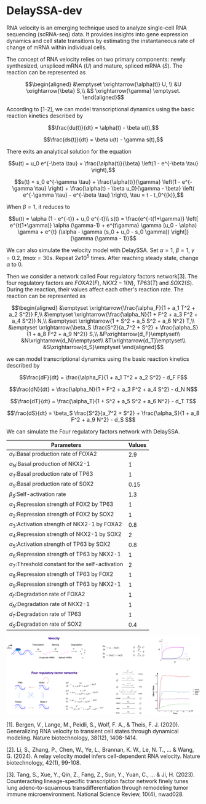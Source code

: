 # DelaySSA-dev


RNA velocity is an emerging technique used to analyze single-cell RNA sequencing (scRNA-seq) data. It provides insights into gene expression dynamics and cell state transitions by estimating the instantaneous rate of change of mRNA within individual cells.

The concept of RNA velocity relies on two primary components: newly synthesized, unspliced mRNA ($U$) and mature, spliced mRNA ($S$). The reaction can be represented as
 ```math
\begin{aligned}
&\emptyset \xrightarrow{\alpha(t)} U, \\
&U \xrightarrow{\beta} S,\\
&S \xrightarrow{\gamma} \emptyset.
\end{aligned}
 ```
According to [1-2], we can model transcriptional dynamics using the basic reaction kinetics described by
 ```math
\frac{du(t)}{dt} = \alpha(t) - \beta u(t),
 ```

 ```math
\frac{ds(t)}{dt} = \beta u(t) - \gamma s(t),
 ```
There exits an analytical solution for the equation
 ```math
u(t) = u_0 e^{-\beta \tau} + \frac{\alpha(t)}{\beta} \left(1 - e^{-\beta \tau} \right),
 ```

 ```math
s(t) = s_0 e^{-\gamma \tau} + \frac{\alpha(t)}{\gamma} \left(1 - e^{-\gamma \tau} \right) + \frac{\alpha(t) - \beta u_0}{\gamma - \beta} \left( e^{-\gamma \tau} - e^{-\beta \tau} \right), \tau = t - t_0^{(k)},
 ```

When $\beta=1$, it reduces to
 ```math
u(t) = \alpha (1 - e^{-t}) + u_0 e^{-t}\\
s(t) = \frac{e^{-t(1+\gamma)} \left[ e^{t(1+\gamma)} \alpha (\gamma-1) + e^{t\gamma} \gamma (u_0 - \alpha) \gamma + e^{t} (\alpha - \gamma (s_0 + u_0 - s_0 \gamma)) \right]}{\gamma (\gamma - 1)}
 ```
We can also simulate the velocity model with DelaySSA. Set $\alpha=1$, $\beta=1$, $\gamma=0.2$, $tmax=30s$. Repeat $2e10^5$ times. After reaching steady state, change $\alpha$ to 0.


Then we consider a network called Four regulatory factors network[3]. The four regulatory factors are $FOXA2(F)$, $NKX2-1(N)$, $TP63(T)$ and $SOX2(S)$. During the reaction, their values affect each other's reaction rate. The reaction can be represented as
 ```math
\begin{aligned}
&\emptyset \xrightarrow{\frac{\alpha_F}{1 + a_1 T^2 + a_2 S^2}} F,\\
&\emptyset \xrightarrow{\frac{\alpha_N}{1 + F^2 + a_3 F^2 + a_4 S^2}} N,\\
&\emptyset \xrightarrow{1 + S^2 + a_5 S^2 + a_6 N^2} T,\\
&\emptyset \xrightarrow{\beta_S \frac{S^2}{a_7^2 + S^2} + \frac{\alpha_S}{1 + a_8 F^2 + a_9 N^2}} S,\\
&F\xrightarrow{d_F}\emptyset\\
&N\xrightarrow{d_N}\emptyset\\
&T\xrightarrow{d_T}\emptyset\\
&S\xrightarrow{d_S}\emptyset
\end{aligned}
 ```
we can model transcriptional dynamics using the basic reaction kinetics described by
 ```math
\frac{dF}{dt} = \frac{\alpha_F}{1 + a_1 T^2 + a_2 S^2} - d_F F
 ```

 ```math
\frac{dN}{dt}  = \frac{\alpha_N}{1 + F^2 + a_3 F^2 + a_4 S^2} - d_N N
 ```

```math
\frac{dT}{dt}  = \frac{\alpha_T}{1 + S^2 + a_5 S^2 + a_6 N^2} - d_T T
 ```

 ```math
\frac{dS}{dt}  = \beta_S \frac{S^2}{a_7^2 + S^2} + \frac{\alpha_S}{1 + a_8 F^2 + a_9 N^2} - d_S S
 ```
We can simulate the Four regulatory factors network with DelaySSA. 

|Parameters|Values|
| ------------------------------------------------------------------ | ----------------- |
| $\alpha_F$:Basal production rate of FOXA2  | 2.9 |
| $\alpha_N$:Basal production of NKX2-1 | 1 |
| $\alpha_T$:Basal production rate of TP63  | 1 |
| $\alpha_S$:Basal production rate of SOX2 | 0.15 |
| $\beta_S$:Self-activation rate | 1.3 |
| $\alpha_1$:Repression strength of FOX2 by TP63  | 1 |
| $\alpha_2$:Repression strength of FOX2 by SOX2  | 1 |
| $\alpha_3$:Activation strength of NKX2-1 by FOXA2 | 0.8 |
| $\alpha_4$:Repression strength of NKX2-1 by SOX2  | 2 |
| $\alpha_5$:Activation strength of TP63 by SOX2 | 0.8 |
| $\alpha_6$:Repression strength of TP63 by NKX2-1  | 1 |
| $\alpha_7$:Threshold constant for the self-activation | 2 |
| $\alpha_8$:Repression strength of TP63 by FOX2  | 1 |
| $\alpha_9$:Repression strength of TP63 by NKX2-1 | 1 |
| $d_F$:Degradation rate of FOXA2  | 1 |
| $d_N$:Degradation rate of NKX2-1 | 1 |
| $d_T$:Degradation rate of TP63  | 1 |
| $d_S$:Degradation rate of SOX2 | 0.4 |


![intro](figs/intro.png)



[1]. Bergen, V., Lange, M., Peidli, S., Wolf, F. A., & Theis, F. J. (2020). Generalizing RNA velocity to transient cell states through dynamical modeling. Nature biotechnology, 38(12), 1408-1414.

[2]. Li, S., Zhang, P., Chen, W., Ye, L., Brannan, K. W., Le, N. T., ... & Wang, G. (2024). A relay velocity model infers cell-dependent RNA velocity. Nature biotechnology, 42(1), 99-108.

[3]. Tang, S., Xue, Y., Qin, Z., Fang, Z., Sun, Y., Yuan, C., ... & Ji, H. (2023). Counteracting lineage-specific transcription factor network finely tunes lung adeno-to-squamous transdifferentiation through remodeling tumor immune microenvironment. National Science Review, 10(4), nwad028.
